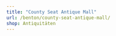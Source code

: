 ```yaml
---
title: "County Seat Antique Mall"
url: /benton/county-seat-antique-mall/
shop: Antiquitäten
---
```

